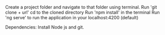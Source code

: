 Create a project folder and navigate to that folder using terminal.
Run 'git clone + url'
cd to the cloned directory
Run 'npm install' in the terminal
Run 'ng serve' to run the application in your localhost:4200 (default)

Dependencies:
Install Node js and git.